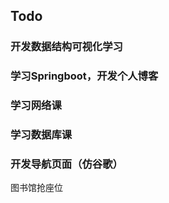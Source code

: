 ## Todo



###  开发数据结构可视化学习

### 学习Springboot，开发个人博客

### 学习网络课

### 学习数据库课



### 开发导航页面（仿谷歌）



图书馆抢座位

